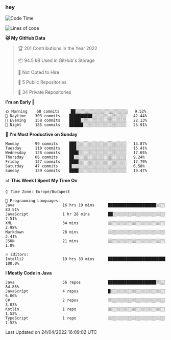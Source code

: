 ### hey

<!--START_SECTION:waka-->
![Code Time](http://img.shields.io/badge/Code%20Time-702%20hrs%2018%20mins-blue)

![Lines of code](https://img.shields.io/badge/From%20Hello%20World%20I%27ve%20Written-491%20Thousand%20lines%20of%20code-blue)

**🐱 My GitHub Data** 

> 🏆 201 Contributions in the Year 2022
 > 
> 📦 94.5 kB Used in GitHub's Storage 
 > 
> 🚫 Not Opted to Hire
 > 
> 📜 5 Public Repositories 
 > 
> 🔑 34 Private Repositories  
 > 
**I'm an Early 🐤** 

```text
🌞 Morning    68 commits     ██░░░░░░░░░░░░░░░░░░░░░░░   9.52% 
🌆 Daytime    303 commits    ██████████░░░░░░░░░░░░░░░   42.44% 
🌃 Evening    158 commits    █████░░░░░░░░░░░░░░░░░░░░   22.13% 
🌙 Night      185 commits    ██████░░░░░░░░░░░░░░░░░░░   25.91%

```
📅 **I'm Most Productive on Sunday** 

```text
Monday       99 commits     ███░░░░░░░░░░░░░░░░░░░░░░   13.87% 
Tuesday      110 commits    ███░░░░░░░░░░░░░░░░░░░░░░   15.41% 
Wednesday    126 commits    ████░░░░░░░░░░░░░░░░░░░░░   17.65% 
Thursday     66 commits     ██░░░░░░░░░░░░░░░░░░░░░░░   9.24% 
Friday       127 commits    ████░░░░░░░░░░░░░░░░░░░░░   17.79% 
Saturday     47 commits     █░░░░░░░░░░░░░░░░░░░░░░░░   6.58% 
Sunday       139 commits    ████░░░░░░░░░░░░░░░░░░░░░   19.47%

```


📊 **This Week I Spent My Time On** 

```text
⌚︎ Time Zone: Europe/Budapest

💬 Programming Languages: 
Java                     16 hrs 19 mins      █████████████████████░░░░   83.51% 
JavaScript               1 hr 28 mins        ██░░░░░░░░░░░░░░░░░░░░░░░   7.51% 
XML                      34 mins             ░░░░░░░░░░░░░░░░░░░░░░░░░   2.98% 
Markdown                 28 mins             ░░░░░░░░░░░░░░░░░░░░░░░░░   2.41% 
JSON                     21 mins             ░░░░░░░░░░░░░░░░░░░░░░░░░   1.8%

🔥 Editors: 
IntelliJ                 19 hrs 33 mins      █████████████████████████   100.0%

```

**I Mostly Code in Java** 

```text
Java                     56 repos            █████████████████████░░░░   84.85% 
JavaScript               4 repos             █░░░░░░░░░░░░░░░░░░░░░░░░   6.06% 
C#                       2 repos             ░░░░░░░░░░░░░░░░░░░░░░░░░   3.03% 
Kotlin                   1 repo              ░░░░░░░░░░░░░░░░░░░░░░░░░   1.52% 
TypeScript               1 repo              ░░░░░░░░░░░░░░░░░░░░░░░░░   1.52%

```



 Last Updated on 24/04/2022 16:09:02 UTC
<!--END_SECTION:waka-->
